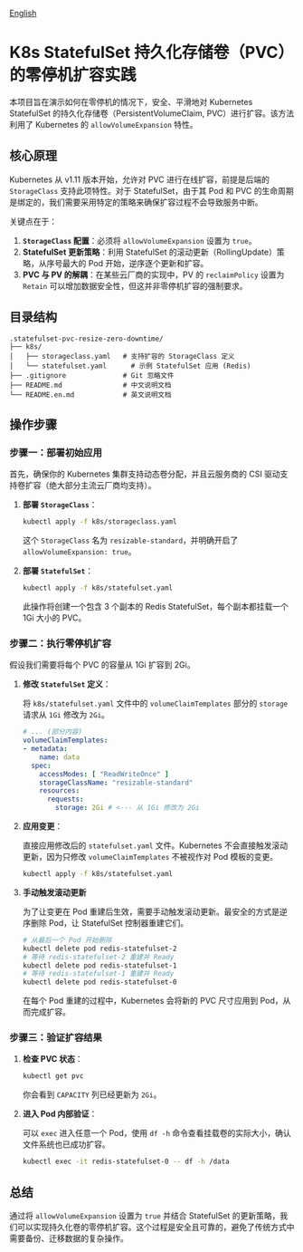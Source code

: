 [English](./README.en.md)

# K8s StatefulSet 持久化存储卷（PVC）的零停机扩容实践

本项目旨在演示如何在零停机的情况下，安全、平滑地对 Kubernetes StatefulSet 的持久化存储卷（PersistentVolumeClaim, PVC）进行扩容。该方法利用了 Kubernetes 的 `allowVolumeExpansion` 特性。

## 核心原理

Kubernetes 从 v1.11 版本开始，允许对 PVC 进行在线扩容，前提是后端的 `StorageClass` 支持此项特性。对于 StatefulSet，由于其 Pod 和 PVC 的生命周期是绑定的，我们需要采用特定的策略来确保扩容过程不会导致服务中断。

关键点在于：

1.  **`StorageClass` 配置**：必须将 `allowVolumeExpansion` 设置为 `true`。
2.  **StatefulSet 更新策略**：利用 StatefulSet 的滚动更新（RollingUpdate）策略，从序号最大的 Pod 开始，逆序逐个更新和扩容。
3.  **PVC 与 PV 的解耦**：在某些云厂商的实现中，PV 的 `reclaimPolicy` 设置为 `Retain` 可以增加数据安全性，但这并非零停机扩容的强制要求。

## 目录结构

```
.statefulset-pvc-resize-zero-downtime/
├── k8s/
│   ├── storageclass.yaml   # 支持扩容的 StorageClass 定义
│   └── statefulset.yaml      # 示例 StatefulSet 应用 (Redis)
├── .gitignore              # Git 忽略文件
├── README.md               # 中文说明文档
└── README.en.md            # 英文说明文档
```

## 操作步骤

### 步骤一：部署初始应用

首先，确保你的 Kubernetes 集群支持动态卷分配，并且云服务商的 CSI 驱动支持卷扩容（绝大部分主流云厂商均支持）。

1.  **部署 `StorageClass`**：

    ```bash
    kubectl apply -f k8s/storageclass.yaml
    ```

    这个 `StorageClass` 名为 `resizable-standard`，并明确开启了 `allowVolumeExpansion: true`。

2.  **部署 `StatefulSet`**：

    ```bash
    kubectl apply -f k8s/statefulset.yaml
    ```

    此操作将创建一个包含 3 个副本的 Redis StatefulSet，每个副本都挂载一个 1Gi 大小的 PVC。

### 步骤二：执行零停机扩容

假设我们需要将每个 PVC 的容量从 1Gi 扩容到 2Gi。

1.  **修改 `StatefulSet` 定义**：

    将 `k8s/statefulset.yaml` 文件中的 `volumeClaimTemplates` 部分的 `storage` 请求从 `1Gi` 修改为 `2Gi`。

    ```yaml
    # ... (部分内容)
    volumeClaimTemplates:
    - metadata:
        name: data
      spec:
        accessModes: [ "ReadWriteOnce" ]
        storageClassName: "resizable-standard"
        resources:
          requests:
            storage: 2Gi # <--- 从 1Gi 修改为 2Gi
    ```

2.  **应用变更**：

    直接应用修改后的 `statefulset.yaml` 文件。Kubernetes 不会直接触发滚动更新，因为只修改 `volumeClaimTemplates` 不被视作对 Pod 模板的变更。

    ```bash
    kubectl apply -f k8s/statefulset.yaml
    ```

3.  **手动触发滚动更新**

    为了让变更在 Pod 重建后生效，需要手动触发滚动更新。最安全的方式是逆序删除 Pod，让 StatefulSet 控制器重建它们。

    ```bash
    # 从最后一个 Pod 开始删除
    kubectl delete pod redis-statefulset-2
    # 等待 redis-statefulset-2 重建并 Ready
    kubectl delete pod redis-statefulset-1
    # 等待 redis-statefulset-1 重建并 Ready
    kubectl delete pod redis-statefulset-0
    ```

    在每个 Pod 重建的过程中，Kubernetes 会将新的 PVC 尺寸应用到 Pod，从而完成扩容。

### 步骤三：验证扩容结果

1.  **检查 PVC 状态**：

    ```bash
    kubectl get pvc
    ```

    你会看到 `CAPACITY` 列已经更新为 `2Gi`。

2.  **进入 Pod 内部验证**：

    可以 `exec` 进入任意一个 Pod，使用 `df -h` 命令查看挂载卷的实际大小，确认文件系统也已成功扩容。

    ```bash
    kubectl exec -it redis-statefulset-0 -- df -h /data
    ```

## 总结

通过将 `allowVolumeExpansion` 设置为 `true` 并结合 StatefulSet 的更新策略，我们可以实现持久化卷的零停机扩容。这个过程是安全且可靠的，避免了传统方式中需要备份、迁移数据的复杂操作。